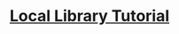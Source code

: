 <div align="center">
  <h1><a href="https://developer.mozilla.org/en-US/docs/Learn/Server-side/Express_Nodejs/Tutorial_local_library_website">Local Library Tutorial</a></h1>
</div>
